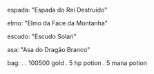 espada: "Espada do Rei Destruído"

elmo: "Elmo da Face da Montanha"

escudo: "Escudo Solari"

asa: "Asa do Dragão Branco"

bag:
    . 
    . 100500 gold
    . 5 hp potion
    . 5 mana potion 

